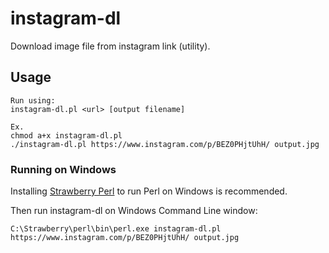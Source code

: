 # instagram-dl

Download image file from instagram link (utility).

## Usage

	Run using:
	instagram-dl.pl <url> [output filename]
	
	Ex.
	chmod a+x instagram-dl.pl
	./instagram-dl.pl https://www.instagram.com/p/BEZ0PHjtUhH/ output.jpg
 
### Running on Windows

Installing [Strawberry Perl](http://strawberryperl.com/) to run Perl on Windows is recommended.

Then run instagram-dl on Windows Command Line window:

	C:\Strawberry\perl\bin\perl.exe instagram-dl.pl https://www.instagram.com/p/BEZ0PHjtUhH/ output.jpg


